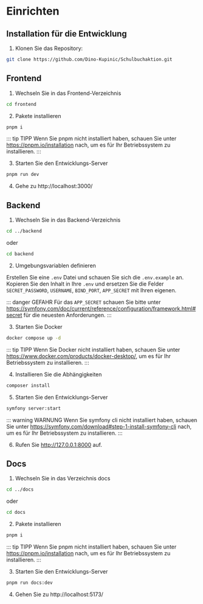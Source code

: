 # Einrichten

## Installation für die Entwicklung

1. Klonen Sie das Repository:

```bash
git clone https://github.com/Dino-Kupinic/Schulbuchaktion.git
```

## Frontend

1. Wechseln Sie in das Frontend-Verzeichnis

```bash
cd frontend
```

2. Pakete installieren

```bash
pnpm i
```

::: tip TIPP
Wenn Sie pnpm nicht installiert haben, schauen Sie unter https://pnpm.io/installation nach, um es für Ihr Betriebssystem zu installieren.
:::

3. Starten Sie den Entwicklungs-Server

```bash
pnpm run dev
```

4. Gehe zu http://localhost:3000/

## Backend

1. Wechseln Sie in das Backend-Verzeichnis

```bash
cd ../backend
```
oder
```bash
cd backend
```

2. Umgebungsvariablen definieren

Erstellen Sie eine `.env` Datei und schauen Sie sich die `.env.example` an. Kopieren Sie den Inhalt in Ihre `.env` und ersetzen 
Sie die Felder `SECRET_PASSWORD`, `USERNAME`, `BIND_PORT`, `APP_SECRET` mit Ihren eigenen.

::: danger GEFAHR
Für das `APP_SECRET` schauen Sie bitte unter https://symfony.com/doc/current/reference/configuration/framework.html#secret für die
neuesten Anforderungen.
:::

3. Starten Sie Docker

```bash
docker compose up -d
```

::: tip TIPP
Wenn Sie Docker nicht installiert haben, schauen Sie unter https://www.docker.com/products/docker-desktop/, um es für Ihr
Betriebssystem zu installieren.
:::

4. Installieren Sie die Abhängigkeiten

```bash
composer install
```

5. Starten Sie den Entwicklungs-Server

```bash
symfony server:start
```

::: warning WARNUNG
Wenn Sie symfony cli nicht installiert haben, schauen Sie unter https://symfony.com/download#step-1-install-symfony-cli nach, um es
für Ihr Betriebssystem zu installieren.
:::

6. Rufen Sie http://127.0.0.1:8000 auf.

## Docs

1. Wechseln Sie in das Verzeichnis docs

```bash
cd ../docs
```
oder
```bash
cd docs
```

2. Pakete installieren

```bash
pnpm i
```

::: tip TIPP
Wenn Sie pnpm nicht installiert haben, schauen Sie unter https://pnpm.io/installation nach, um es für Ihr Betriebssystem zu installieren.
:::

3. Starten Sie den Entwicklungs-Server

```bash
pnpm run docs:dev
```

4. Gehen Sie zu http://localhost:5173/

